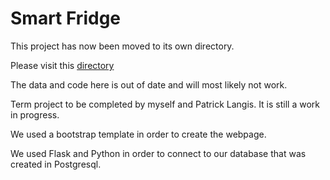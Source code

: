 # Smart Fridge 

This project has now been moved to its own directory. 

Please visit this [directory](https://github.com/flsing/Smart-Fridge.git)

The data and code here is out of date and will most likely not work. 

Term project to be completed by myself and Patrick Langis. It is still a work in progress. 
 
 We used a bootstrap template in order to create the webpage. 
 
 We used Flask and Python in order to connect to our database that was created in Postgresql.  
